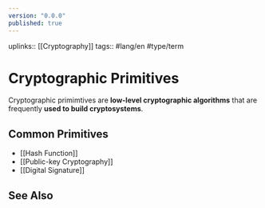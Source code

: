 ```yaml
---
version: "0.0.0"
published: true
---
```

uplinks:: [[Cryptography]]
tags:: #lang/en #type/term 
# Cryptographic Primitives
Cryptographic primimtives are **low-level cryptographic algorithms** that are frequently **used to build cryptosystems**.

## Common Primitives
- [[Hash Function]]
- [[Public-key Cryptography]]
- [[Digital Signature]]

## See Also

